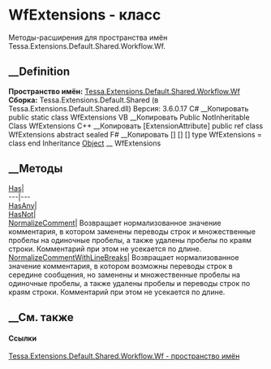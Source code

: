 # WfExtensions - класс
Методы-расширения для пространства имён
Tessa.Extensions.Default.Shared.Workflow.Wf.
## __Definition
 **Пространство имён:**
[Tessa.Extensions.Default.Shared.Workflow.Wf](N_Tessa_Extensions_Default_Shared_Workflow_Wf.htm)  
 **Сборка:** Tessa.Extensions.Default.Shared (в
Tessa.Extensions.Default.Shared.dll) Версия: 3.6.0.17
C# __Копировать
     public static class WfExtensions
VB __Копировать
    <ExtensionAttribute>
    Public NotInheritable Class WfExtensions
C++ __Копировать
    [ExtensionAttribute]
    public ref class WfExtensions abstract sealed
F# __Копировать
     [<AbstractClassAttribute>]
    [<SealedAttribute>]
    [<ExtensionAttribute>]
    type WfExtensions = class end
Inheritance
    [Object](https://learn.microsoft.com/dotnet/api/system.object) __ WfExtensions
##  __Методы
[Has](M_Tessa_Extensions_Default_Shared_Workflow_Wf_WfExtensions_Has.htm)|  
---|---  
[HasAny](M_Tessa_Extensions_Default_Shared_Workflow_Wf_WfExtensions_HasAny.htm)|  
[HasNot](M_Tessa_Extensions_Default_Shared_Workflow_Wf_WfExtensions_HasNot.htm)|  
[NormalizeComment](M_Tessa_Extensions_Default_Shared_Workflow_Wf_WfExtensions_NormalizeComment.htm)|
Возвращает нормализованное значение комментария, в котором заменены переводы
строк и множественные пробелы на одиночные пробелы, а также удалены пробелы по
краям строки. Комментарий при этом не усекается по длине.  
[NormalizeCommentWithLineBreaks](M_Tessa_Extensions_Default_Shared_Workflow_Wf_WfExtensions_NormalizeCommentWithLineBreaks.htm)|
Возвращает нормализованное значение комментария, в котором возможны переводы
строк в середине сообщения, но заменены и множественные пробелы на одиночные
пробелы, а также удалены пробелы и переводы строк по краям строки. Комментарий
при этом не усекается по длине.  
## __См. также
#### Ссылки
[Tessa.Extensions.Default.Shared.Workflow.Wf - пространство
имён](N_Tessa_Extensions_Default_Shared_Workflow_Wf.htm)
